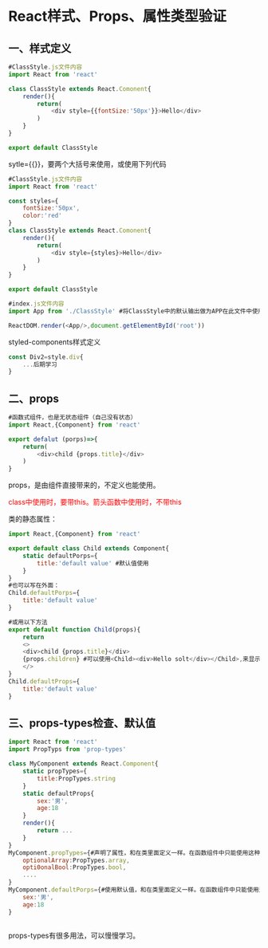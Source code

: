# React样式、Props、属性类型验证

## 一、样式定义

```javascript
#ClassStyle.js文件内容
import React from 'react'

class ClassStyle extends React.Comonent{
    render(){
        return(
            <div style={{fontSize:'50px'}}>Hello</div>
        )
    }
}

export default ClassStyle
```

sytle={{}}，要两个大括号来使用，或使用下列代码

```javascript
#ClassStyle.js文件内容
import React from 'react'

const styles={
    fontSize:'50px',
    color:'red'
}
class ClassStyle extends React.Comonent{
    render(){
        return(
            <div style={styles}>Hello</div>
        )
    }
}

export default ClassStyle
```



```javascript
#index.js文件内容
import App from './ClassStyle' #将ClassStyle中的默认输出做为APP在此文件中使用

ReactDOM.render(<App/>,document.getElementById('root'))

```

styled-components样式定义

```javascript
const Div2=style.div{
    ...后期学习
}
```

## 二、props

```javascript
#函数式组件，也是无状态组件（自己没有状态）
import React,{Component} from 'react'

export defalut (porps)=>{
    return(
        <div>child {props.title}</div>
    )
}
```

props，是由组件直接带来的，不定义也能使用。

<font color=red>class中使用时，要带this。箭头函数中使用时，不带this</font>

类的静态属性：

```javascript
import React,{Component} from 'react'

export default class Child extends Component{
    static defaultPorps={
        title:'default value' #默认值使用
    }
}
#也可以写在外面：
Child.defaultPorps={
    title:'default value'
}

#或用以下方法
export default function Child(props){
    return 
    <>
    <div>child {props.title}</div>
    {props.children} #可以使用<Child><div>Hello solt</div></Child>,来显示solt内容，插槽内容。
    </>
}
Child.defaultProps={
    title:'default value'
}
```

## 三、props-types检查、默认值

```javascript
import React from 'react'
import PropTyps from 'prop-types'

class MyComponent extends React.Component{
    static propTypes={
        title:PropTypes.string
    }
    static defaultProps{
        sex:'男',
        age:18
    }
    render(){
        return ...
    }
}
MyComponent.propTypes={#声明了属性，和在类里面定义一样。在函数组件中只能使用这种方式
    optionalArray:PropTypes.array,
    opti0onalBool:PropTypes.bool,
    ....
}
MyComponent.defaultPorps={#使用默认值，和在类里面定义一样。在函数组件中只能使用这种方式
    sex:'男',
    age:18
}
    
```

props-types有很多用法，可以慢慢学习。

